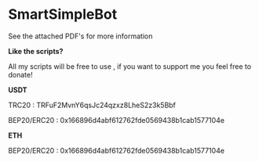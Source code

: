# SmartSimpleBot

See the attached PDF's for more information



**Like the scripts?**

All my scripts will be free to use , if you want to support me you feel free to donate!

**USDT**

TRC20 : TRFuF2MvnY6qsJc24qzxz8LheS2z3k5Bbf

BEP20/ERC20 : 0x166896d4abf612762fde0569438b1cab1577104e

**ETH**

BEP20/ERC20 : 0x166896d4abf612762fde0569438b1cab1577104e
